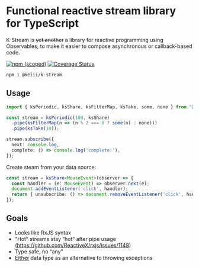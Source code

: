 # Functional reactive stream library for TypeScript
K-Stream is ~~yet another~~ a library for reactive programming using Observables, to make it easier to compose asynchronous or callback-based code.

[![npm (scoped)](https://img.shields.io/npm/v/@keiii/k-stream?color=blue)](https://www.npmjs.com/package/@keiii/k-stream) 
[![Coverage Status](https://coveralls.io/repos/github/KEIII/k-stream/badge.svg?branch=master)](https://coveralls.io/github/KEIII/k-stream?branch=master)

```sh
npm i @keiii/k-stream
```

## Usage
```typescript
import { ksPeriodic, ksShare, ksFilterMap, ksTake, some, none } from "@keiii/k-stream";

const stream = ksPeriodic(100, ksShare)
  .pipe(ksFilterMap(n => (n % 2 === 0 ? some(n) : none)))
  .pipe(ksTake(10));

stream.subscribe({
  next: console.log,
  complete: () => console.log('complete!'),
});
```
Create steam from your data source:
```typescript
const stream = ksShare<MouseEvent>(observer => {
  const handler = (e: MouseEvent) => observer.next(e);
  document.addEventListener('click', handler);
  return { unsubscribe: () => document.removeEventListener('click', handler) };
});
```

## Goals
- Looks like RxJS syntax
- “Hot” streams stay “hot” after pipe usage (https://github.com/ReactiveX/rxjs/issues/1148)
- Type safe, no “any”
- [Either](https://gcanti.github.io/fp-ts/modules/Either.ts.html) data type as an alternative to throwing exceptions
